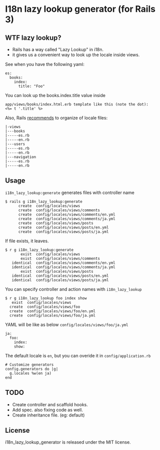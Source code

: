 # I18n lazy lookup generator (for Rails 3)

## WTF lazy lookup?

+ Rails has a way called "Lazy Lookup" in i18n.
+ it gives us a convenient way to look up the locale inside views.

See when you have the following yaml:

    es:
      books:
        index:
          title: "Foo"

You can look up the books.index.title value inside

    app/views/books/index.html.erb template like this (note the dot):
    <%= t '.title' %>

Also, Rails [recommends](http://guides.rubyonrails.org/i18n.html#organization-of-locale-files) to organize of locale files:

    |-views
    |---books
    |-----es.rb
    |-----en.rb
    |---users
    |-----es.rb
    |-----en.rb
    |---navigation
    |-----es.rb
    |-----en.rb

## Usage

`i18n_lazy_lookup:generate` generates files with controller name

    $ rails g i18n_lazy_lookup:generate
          create  config/locales/views
          create  config/locales/views/comments
          create  config/locales/views/comments/en.yml
          create  config/locales/views/comments/ja.yml
          create  config/locales/views/posts
          create  config/locales/views/posts/en.yml
          create  config/locales/views/posts/ja.yml

If file exists, it leaves.

    $ r g i18n_lazy_lookup:generate
           exist  config/locales/views
           exist  config/locales/views/comments
       identical  config/locales/views/comments/en.yml
       identical  config/locales/views/comments/ja.yml
           exist  config/locales/views/posts
       identical  config/locales/views/posts/en.yml
       identical  config/locales/views/posts/ja.yml

You can specify controller and action names with `i18n_lazy_lookup`

    $ r g i18n_lazy_lookup foo index show
       exist  config/locales/views
      create  config/locales/views/foo
      create  config/locales/views/foo/en.yml
      create  config/locales/views/foo/ja.yml

YAML will be like as below `config/locales/views/foo/ja.yml`

    ja:
      foo:
        index:
        show:

The default locale is `en`, but you can overide it in `config/application.rb`

    # Customize generators
    config.generators do |g|
      g.locales %w(en ja)
    end

## TODO

+ Create controller and scaffold hooks.
+ Add spec. also fixing code as well.
+ Create inheritance file. (eg: default)

## License

i18n_lazy_lookup_generator is released under the MIT license.
